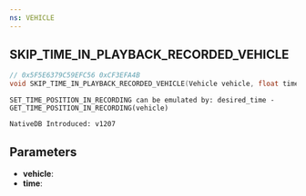 ```yaml
---
ns: VEHICLE
---
```

## SKIP_TIME_IN_PLAYBACK_RECORDED_VEHICLE

```c
// 0x5F5E6379C59EFC56 0xCF3EFA4B
void SKIP_TIME_IN_PLAYBACK_RECORDED_VEHICLE(Vehicle vehicle, float time);
```

```
SET_TIME_POSITION_IN_RECORDING can be emulated by: desired_time - GET_TIME_POSITION_IN_RECORDING(vehicle)

NativeDB Introduced: v1207
```

## Parameters
* **vehicle**:
* **time**:
